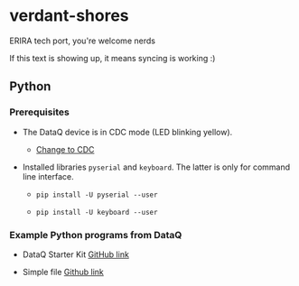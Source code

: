 # verdant-shores

ERIRA tech port, you're welcome nerds

If this text is showing up, it means syncing is working :)


## Python

### Prerequisites

* The DataQ device is in CDC mode (LED blinking yellow).
	* [Change to CDC](https://www.dataq.com/blog/data-acquisition/usb-daq-products-support-libusb-cdc/)

* Installed libraries `pyserial` and `keyboard`. The latter is only for command line interface.
	* `pip install -U pyserial --user`

	* `pip install -U keyboard --user`

### Example Python programs from DataQ

* DataQ Starter Kit [GitHub link](https://github.com/dataq-instruments/Python/blob/master/binary_comm/other_models/DataqStarterKit.py)

* Simple file [Github link](https://github.com/dataq-instruments/Simple-Python-Codes/blob/master/simpletest.py)